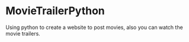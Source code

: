 # MovieTrailerPython
Using python to create a website to post movies, also you can watch the movie trailers.
